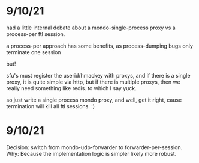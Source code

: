 

# 9/10/21
had a little internal debate about a mondo-single-process proxy vs a process-per ftl session.

a process-per approach has some benefits, as process-dumping bugs only terminate one session

but!

sfu's must register the userid/hmackey with <all> proxys, and if there is a single proxy,
it is quite simple via http, but if there is multiple proxys, then we really need
something like redis. to which I say yuck.

so just write a single process mondo proxy, and well, get it right,
cause termination will kill all ftl sessions.
:)

# 9/10/21

Decision: switch from mondo-udp-forwarder to forwarder-per-session.
Why: Because the implementation logic is simpler likely more robust.

